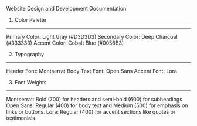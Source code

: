 Website Design and Development Documentation

1. Color Palette
-----------------------------------
Primary Color: Light Gray (#D3D3D3)
Secondary Color:  Deep Charcoal (#333333)
Accent Color: Cobalt Blue (#0056B3)

2.  Typography
-----------------------------------
Header Font: Montserrat
Body Text Font: Open Sans
Accent Font: Lora

3.  Font Weights
-----------------------------------
Montserrat: Bold (700) for headers and semi-bold (600) for subheadings
Open Sans: Regular (400) for body text and Medium (500) for emphasis on links or buttons.
Lora: Regular (400) for accent sections like quotes or testimonials.
